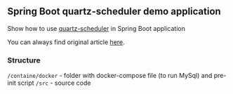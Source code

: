 ## Spring Boot quartz-scheduler demo application

Show how to use [quartz-scheduler](http://www.quartz-scheduler.org/) in Spring Boot application

You can always find original article [here](https://danilin-website.vercel.app/blog/spring-quartz-scheduler).

### Structure

`/containe/docker` - folder with docker-compose file (to run MySql) and pre-init script
`/src` - source code